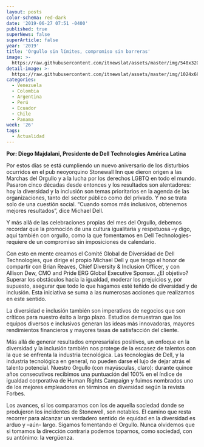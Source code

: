 ```yaml
---
layout: posts
color-schema: red-dark
date: '2019-06-27 07:51 -0400'
published: true
superNews: false
superArticle: false
year: '2019'
title: 'Orgullo sin límites, compromiso sin barreras'
image: >-
  https://raw.githubusercontent.com/itnewslat/assets/master/img/540x320/Diego-Majdalani-p.jpg
detail-image: >-
  https://raw.githubusercontent.com/itnewslat/assets/master/img/1024x680/Diego-Majdalani-g.jpg
categories:
  - Venezuela
  - Colombia
  - Argentina
  - Perú
  - Ecuador
  - Chile
  - Panama
week: '26'
tags:
  - Actualidad
---
```

**Por: Diego Majdalani, Presidente de Dell Technologies América Latina**

Por estos días se está cumpliendo un nuevo aniversario de los disturbios ocurridos en el pub neoyorquino Stonewall Inn que dieron origen a las Marchas del Orgullo y a la lucha por los derechos LGBTQ en todo el mundo. Pasaron cinco décadas desde entonces y los resultados son alentadores: hoy la diversidad y la inclusión son temas prioritarios en la agenda de las organizaciones, tanto del sector público como del privado. Y no se trata solo de una cuestión social. “Cuando somos más inclusivos, obtenemos mejores resultados”, dice Michael Dell. 

Y más allá de las celebraciones propias del mes del Orgullo, debemos recordar que la promoción de una cultura igualitaria y respetuosa –y digo, aquí también con orgullo, como la que fomentamos en Dell Technologies- requiere de un compromiso sin imposiciones de calendario. 

Con esto en mente creamos el Comité Global de Diversidad de Dell Technologies, que dirige el propio Michael Dell y que tengo el honor de compartir con Brian Reaves, Chief Diversity & Inclusion Officer, y con Allison Dew, CMO and Pride ERG Global Executive Sponsor. ¿El objetivo? Superar los obstáculos hacia la igualdad, moderar los prejuicios y, por supuesto, asegurar que todo lo que hagamos esté teñido de diversidad y de inclusión. Esta iniciativa se suma a las numerosas acciones que realizamos en este sentido. 

La diversidad e inclusión también son imperativos de negocios que son críticos para nuestro éxito a largo plazo. Estudios demuestran que los equipos diversos e inclusivos generan las ideas más innovadoras, mayores rendimientos financieros y mayores tasas de satisfacción del cliente.

Más allá de generar resultados empresariales positivos, un enfoque en la diversidad y la inclusión también nos protege de la escasez de talentos con la que se enfrenta la industria tecnológica. Las tecnologías de Dell, y la industria tecnológica en general, no pueden darse el lujo de dejar atrás el talento potencial.
Nuestro Orgullo (con mayúsculas, claro): durante quince años consecutivos recibimos una puntuación del 100% en el índice de igualdad corporativa de Human Rights Campaign y fuimos nombrados uno de los mejores empleadores en términos en diversidad según la revista Forbes.

Los avances, si los comparamos con los de aquella sociedad donde se produjeron los incidentes de Stonewell, son notables. El camino que resta recorrer para alcanzar un verdadero sentido de equidad en la diversidad es arduo y –aún- largo. Sigamos fomentando el Orgullo. Nunca olvidemos que si tomamos la dirección contraria podemos toparnos, como sociedad, con su antónimo: la vergüenza.